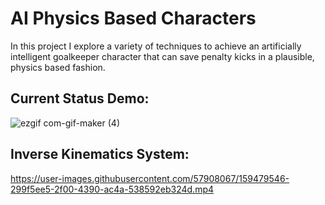 # AI Physics Based Characters 
In this project I explore a variety of techniques to achieve an artificially intelligent goalkeeper character that can save penalty kicks in a plausible, physics based fashion.

## Current Status Demo:
![ezgif com-gif-maker (4)](https://user-images.githubusercontent.com/57908067/158062625-8c302530-6eda-4d56-b8f5-7796c6616a41.gif)


## Inverse Kinematics System:

https://user-images.githubusercontent.com/57908067/159479546-299f5ee5-2f00-4390-ac4a-538592eb324d.mp4

